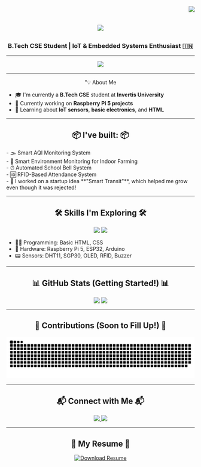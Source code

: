 <img align="right" src="https://visitor-badge.laobi.icu/badge?page_id=YASH-SHARMA.YASH-SHARMA" />

<h1 align="center">
  <img src="https://readme-typing-svg.herokuapp.com/?font=Righteous&size=35&center=true&vCenter=true&width=500&height=70&duration=4000&lines=Hi+There!+👋;+I'm+Yash+Sharma!;" />
</h1>

<h3 align="center">B.Tech CSE Student | IoT & Embedded Systems Enthusiast 🇮🇳</h3>

---

<div align="center">
  <img src="https://readme-typing-svg.herokuapp.com?font=Orbitron&size=28&color=00FFF7&center=true&vCenter=true&width=900&height=70&lines=Welcome+to+My+GitHub+Lab+👨‍🔬;IoT+Builder+%7C+Dreamer+%7C+Tech+Learner+🛠️" />
</div>

---

<div align = "center">"💡 About Me </div>

- 🎓 I'm currently a **B.Tech CSE** student at **Invertis University**
- 🔭 Currently working on **Raspberry Pi 5 projects**
- 🌱 Learning about **IoT sensors**, **basic electronics**, and **HTML**
</div>
<hr>

<center>
<h2><b>📦 I've built: 📦
</b></h2>
</center>

<div align="left">
  - 🌫️ Smart AQI Monitoring System <br>
  - 🌱 Smart Environment Monitoring for Indoor Farming
  <br>
  - ⏰ Automated School Bell System
  <br>
  - 🆔 RFID-Based Attendance System
  <br>
- 🚀 I worked on a startup idea **"Smart Transit"**, which helped me grow even though it was rejected!
</div>

---

<center><h2><b> 🛠️ Skills I'm Exploring 🛠️</b></h2></center>

<div align="center">
  <img src="https://skillicons.dev/icons?i=html,css,vscode,github" />
  <img src="https://skillicons.dev/icons?i=raspberrypi,arduino" />
</div>

- 👨‍💻 Programming: Basic HTML, CSS
- 🔌 Hardware: Raspberry Pi 5, ESP32, Arduino
- 📟 Sensors: DHT11, SGP30, OLED, RFID, Buzzer

---

<center><h2><b> 📊 GitHub Stats (Getting Started!) 📊
</b></h2></center>

<div align="center">
  <img src="https://github-readme-stats.vercel.app/api?username=YASH-SHARMA&show_icons=true&theme=react&border_radius=10" width="390" />
  <img src="https://github-readme-streak-stats.herokuapp.com/?user=YASH-SHARMA&theme=react&border_radius=10" width="390" />
</div>

---

<center><h2><b>🐍 Contributions (Soon to Fill Up!) 🐍</b></h2></center>

<div align="center">
  <img alt="snake gif" src="https://raw.githubusercontent.com/Platane/snk/output/github-contribution-grid-snake.svg" />
</div>

---

<center><h2><b>📬 Connect with Me 📬</b></h2></center>

<div align="center">
  <a href="mailto:yashtech0.525@gmail.com">
    <img src="https://img.shields.io/badge/Gmail-333333?style=for-the-badge&logo=gmail&logoColor=red" />
  </a>
  <a href="www.linkedin.com/in/yash-sharma-126b3b2a0" target="_blank">
    <img src="https://img.shields.io/badge/LinkedIn-0077B5?style=for-the-badge&logo=linkedin&logoColor=white" />
  </a>
</div>

---

<center><h2><b>📄 My Resume 📄</b></h2></center>

<div align="center">
  <a href="https://github.com/YASH-SHARMA/YASH-SHARMA/raw/main/Yash_Sharma_Resume.pdf" target="_blank">
    <img src="https://img.shields.io/badge/📄 Download+Resume-0A66C2?style=for-the-badge&logo=adobeacrobatreader&logoColor=white" alt="Download Resume"/>
  </a>
</div>
